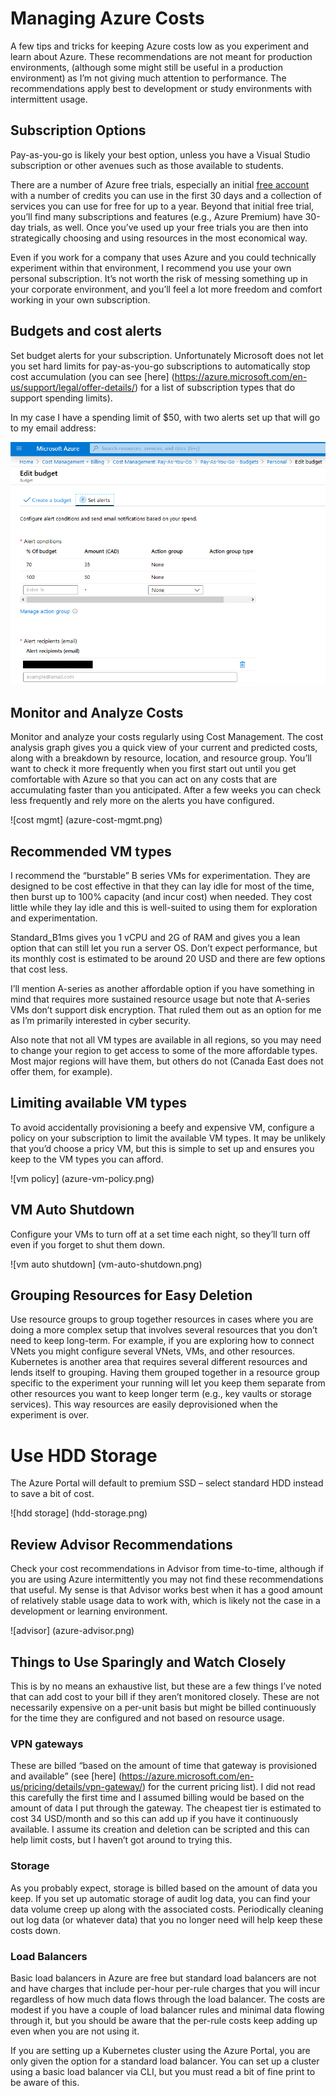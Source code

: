 # Managing Azure Costs

A few tips and tricks for keeping Azure costs low as you experiment and learn about Azure. These recommendations are not meant for production environments, (although some might still be useful in a production environment) as I’m not giving much attention to performance. The recommendations apply best to development or study environments with intermittent usage.

## Subscription Options

Pay-as-you-go is likely your best option, unless you have a Visual Studio subscription or other avenues such as those available to students.

There are a number of Azure free trials, especially an initial [free account](https://azure.microsoft.com/en-ca/free/) with a number of credits you can use in the first 30 days and a collection of services you can use for free for up to a year. Beyond that initial free trial, you’ll find many subscriptions and features (e.g., Azure Premium) have 30-day trials, as well. Once you’ve used up your free trials you are then into strategically choosing and using resources in the most economical way.

Even if you work for a company that uses Azure and you could technically experiment within that environment, I recommend you use your own personal subscription. It’s not worth the risk of messing something up in your corporate environment, and you’ll feel a lot more freedom and comfort working in your own subscription.

## Budgets and cost alerts

Set budget alerts for your subscription. Unfortunately Microsoft does not let you set hard limits for pay-as-you-go subscriptions to automatically stop cost accumulation (you can see [here] (https://azure.microsoft.com/en-us/support/legal/offer-details/) for a list of subscription types that do support spending limits).

In my case I have a spending limit of $50, with two alerts set up that will go to my email address:

![budget alerts](budget-alerts.png)

## Monitor and Analyze Costs

Monitor and analyze your costs regularly using Cost Management. The cost analysis graph gives you a quick view of your current and predicted costs, along with a breakdown by resource, location, and resource group. You’ll want to check it more frequently when you first start out until you get comfortable with Azure so that you can act on any costs that are accumulating faster than you anticipated. After a few weeks you can check less frequently and rely more on the alerts you have configured.

![cost mgmt] (azure-cost-mgmt.png)

## Recommended VM types

I recommend the “burstable” B series VMs for experimentation. They are designed to be cost effective in that they can lay idle for most of the time, then burst up to 100% capacity (and incur cost) when needed. They cost little while they lay idle and this is well-suited to using them for exploration and experimentation.

Standard_B1ms gives you 1 vCPU and 2G of RAM and gives you a lean option that can still let you run a server OS. Don’t expect performance, but its monthly cost is estimated to be around 20 USD and there are few options that cost less.

I’ll mention A-series as another affordable option if you have something in mind that requires more sustained resource usage but note that A-series VMs don’t support disk encryption. That ruled them out as an option for me as I’m primarily interested in cyber security.

Also note that not all VM types are available in all regions, so you may need to change your region to get access to some of the more affordable types. Most major regions will have them, but others do not (Canada East does not offer them, for example).

## Limiting available VM types

To avoid accidentally provisioning a beefy and expensive VM, configure a policy on your subscription to limit the available VM types. It may be unlikely that you’d choose a pricy VM, but this is simple to set up and ensures you keep to the VM types you can afford.

![vm policy] (azure-vm-policy.png)

## VM Auto Shutdown

Configure your VMs to turn off at a set time each night, so they’ll turn off even if you forget to shut them down.

![vm auto shutdown] (vm-auto-shutdown.png)

## Grouping Resources for Easy Deletion

Use resource groups to group together resources in cases where you are doing a more complex setup that involves several resources that you don’t need to keep long-term. For example, if you are exploring how to connect VNets you might configure several VNets, VMs, and other resources. Kubernetes is another area that requires several different resources and lends itself to grouping. Having them grouped together in a resource group specific to the experiment your running will let you keep them separate from other resources you want to keep longer term (e.g., key vaults or storage services). This way resources are easily deprovisioned when the experiment is over.

# Use HDD Storage

The Azure Portal will default to premium SSD – select standard HDD instead to save a bit of cost.

![hdd storage] (hdd-storage.png)

## Review Advisor Recommendations

Check your cost recommendations in Advisor from time-to-time, although if you are using Azure intermittently you may not find these recommendations that useful. My sense is that Advisor works best when it has a good amount of relatively stable usage data to work with, which is likely not the case in a development or learning environment.

![advisor] (azure-advisor.png)

## Things to Use Sparingly and Watch Closely

This is by no means an exhaustive list, but these are a few things I’ve noted that can add cost to your bill if they aren’t monitored closely. These are not necessarily expensive on a per-unit basis but might be billed continuously for the time they are configured and not based on resource usage.

### VPN gateways

These are billed “based on the amount of time that gateway is provisioned and available” (see [here] (https://azure.microsoft.com/en-us/pricing/details/vpn-gateway/) for the current pricing list). I did not read this carefully the first time and I assumed billing would be based on the amount of data I put through the gateway. The cheapest tier is estimated to cost 34 USD/month and so this can add up if you have it continuously available. I assume its creation and deletion can be scripted and this can help limit costs, but I haven’t got around to trying this.

### Storage

As you probably expect, storage is billed based on the amount of data you keep. If you set up automatic storage of audit log data, you can find your data volume creep up along with the associated costs. Periodically cleaning out log data (or whatever data) that you no longer need will help keep these costs down.

### Load Balancers

Basic load balancers in Azure are free but standard load balancers are not and have charges that include per-hour per-rule charges that you will incur regardless of how much data flows through the load balancer. The costs are modest if you have a couple of load balancer rules and minimal data flowing through it, but you should be aware that the per-rule costs keep adding up even when you are not using it.

If you are setting up a Kubernetes cluster using the Azure Portal, you are only given the option for a standard load balancer. You can set up a cluster using a basic load balancer via CLI, but you must read a bit of fine print to be aware of this.



